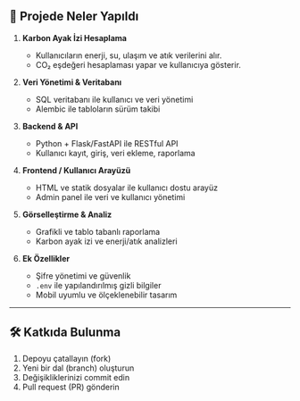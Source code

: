 ## 🌿 Projede Neler Yapıldı

1. **Karbon Ayak İzi Hesaplama**
    - Kullanıcıların enerji, su, ulaşım ve atık verilerini alır.
    - CO₂ eşdeğeri hesaplaması yapar ve kullanıcıya gösterir.

2. **Veri Yönetimi & Veritabanı**
    - SQL veritabanı ile kullanıcı ve veri yönetimi
    - Alembic ile tabloların sürüm takibi

3. **Backend & API**
    - Python + Flask/FastAPI ile RESTful API
    - Kullanıcı kayıt, giriş, veri ekleme, raporlama

4. **Frontend / Kullanıcı Arayüzü**
    - HTML ve statik dosyalar ile kullanıcı dostu arayüz
    - Admin panel ile veri ve kullanıcı yönetimi

5. **Görselleştirme & Analiz**
    - Grafikli ve tablo tabanlı raporlama
    - Karbon ayak izi ve enerji/atık analizleri

6. **Ek Özellikler**
    - Şifre yönetimi ve güvenlik
    - `.env` ile yapılandırılmış gizli bilgiler
    - Mobil uyumlu ve ölçeklenebilir tasarım

---

## 🛠️ Katkıda Bulunma

1. Depoyu çatallayın (fork)
2. Yeni bir dal (branch) oluşturun
3. Değişikliklerinizi commit edin
4. Pull request (PR) gönderin
